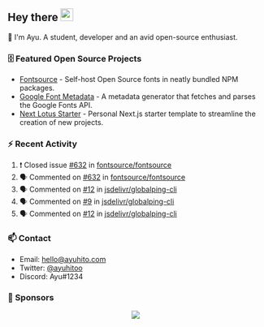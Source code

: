 ## Hey there <img src="https://media.giphy.com/media/hvRJCLFzcasrR4ia7z/giphy.gif" width="25" height="25">

📝 I'm Ayu. A student, developer and an avid open-source enthusiast.

### 🗄 Featured Open Source Projects

- [Fontsource](https://github.com/fontsource/fontsource) - Self-host Open Source fonts in neatly bundled NPM packages.
- [Google Font Metadata](https://github.com/fontsource/google-font-metadata) - A metadata generator that fetches and parses the Google Fonts API.
- [Next Lotus Starter](https://github.com/DecliningLotus/next-lotus-starter) - Personal Next.js starter template to streamline the creation of new projects.

### ⚡ Recent Activity

<!--START_SECTION:activity-->

1. ❗️ Closed issue [#632](https://github.com/fontsource/fontsource/issues/632) in [fontsource/fontsource](https://github.com/fontsource/fontsource)
2. 🗣 Commented on [#632](https://github.com/fontsource/fontsource/issues/632) in [fontsource/fontsource](https://github.com/fontsource/fontsource)
3. 🗣 Commented on [#12](https://github.com/jsdelivr/globalping-cli/issues/12) in [jsdelivr/globalping-cli](https://github.com/jsdelivr/globalping-cli)
4. 🗣 Commented on [#9](https://github.com/jsdelivr/globalping-cli/issues/9) in [jsdelivr/globalping-cli](https://github.com/jsdelivr/globalping-cli)
5. 🗣 Commented on [#12](https://github.com/jsdelivr/globalping-cli/issues/12) in [jsdelivr/globalping-cli](https://github.com/jsdelivr/globalping-cli)
<!--END_SECTION:activity-->

### 📫 Contact

- Email: hello@ayuhito.com
- Twitter: [@ayuhitoo](https://twitter.com/ayuhitoo)
- Discord: Ayu#1234


### :sparkling_heart: Sponsors

<p align="center">
  <a href="https://cdn.jsdelivr.net/gh/ayuhito/ayuhito/sponsors.svg">
    <img src='https://cdn.jsdelivr.net/gh/ayuhito/ayuhito/sponsors.svg'/>
  </a>
</p>